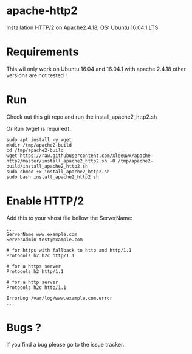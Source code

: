 # apache-http2
Installation HTTP/2 on Apache2.4.18, OS: Ubuntu 16.04.1 LTS 

# Requirements
This wil only work on Ubuntu 16.04 and 16.04.1 with apache 2.4.18 other versions are not tested !

# Run
Check out this git repo and run the install_apache2_http2.sh

Or Run (wget is required):

    sudo apt install -y wget 
    mkdir /tmp/apache2-build
    cd /tmp/apache2-build
    wget https://raw.githubusercontent.com/xleeuwx/apache-http2/master/install_apache2_http2.sh -O /tmp/apache2-build/install_apache2_http2.sh
    sudo chmod +x install_apache2_http2.sh
    sudo bash install_apache2_http2.sh
    
# Enable HTTP/2

Add this to your vhost file bellow the ServerName:
    
    ...
    ServerName www.example.com
    ServerAdmin test@example.com
        
    # for https with fallback to http and http/1.1
    Protocols h2 h2c http/1.1
      
    # for a https server
    Protocols h2 http/1.1
      
    # for a http server
    Protocols h2c http/1.1
      
    ErrorLog /var/log/www.example.com.error
    ...
    
    
# Bugs ?
If you find a bug please go to the issue tracker.